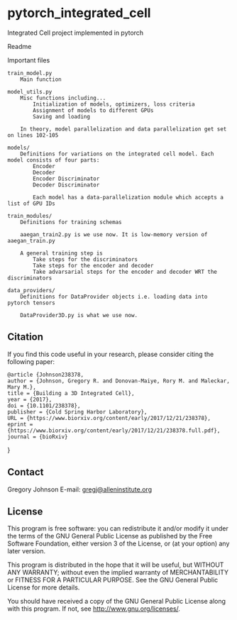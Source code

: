 # pytorch_integrated_cell
Integrated Cell project implemented in pytorch


Readme


Important files

	train_model.py
		Main function

	model_utils.py
		Misc functions including...
			Initialization of models, optimizers, loss criteria
			Assignment of models to different GPUs
			Saving and loading

		In theory, model parallelization and data parallelization get set on lines 102-105

	models/
		Definitions for variations on the integrated cell model. Each model consists of four parts:
			Encoder 
			Decoder
			Encoder Discriminator
			Decoder Discriminator

			Each model has a data-parallelization module which accepts a list of GPU IDs

	train_modules/
		Definitions for training schemas

		aaegan_train2.py is we use now. It is low-memory version of aaegan_train.py

		A general training step is
			Take steps for the discriminators
			Take steps for the encoder and decoder
			Take advarsarial steps for the encoder and decoder WRT the discriminators

	data_providers/
		Definitions for DataProvider objects i.e. loading data into pytorch tensors

		DataProvider3D.py is what we use now. 

## Citation
If you find this code useful in your research, please consider citing the following paper:

    @article {Johnson238378,
	author = {Johnson, Gregory R. and Donovan-Maiye, Rory M. and Maleckar, Mary M.},
	title = {Building a 3D Integrated Cell},
	year = {2017},
	doi = {10.1101/238378},
	publisher = {Cold Spring Harbor Laboratory},
	URL = {https://www.biorxiv.org/content/early/2017/12/21/238378},
	eprint = {https://www.biorxiv.org/content/early/2017/12/21/238378.full.pdf},
	journal = {bioRxiv}
}
			
## Contact
Gregory Johnson
E-mail: gregj@alleninstitute.org

## License
This program is free software: you can redistribute it and/or modify
it under the terms of the GNU General Public License as published by
the Free Software Foundation, either version 3 of the License, or
(at your option) any later version.

This program is distributed in the hope that it will be useful,
but WITHOUT ANY WARRANTY; without even the implied warranty of
MERCHANTABILITY or FITNESS FOR A PARTICULAR PURPOSE.  See the
GNU General Public License for more details.

You should have received a copy of the GNU General Public License
along with this program.  If not, see <http://www.gnu.org/licenses/>.
